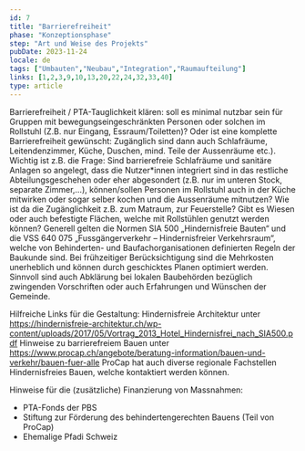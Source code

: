 ```yaml
---
id: 7
title: "Barrierefreiheit"
phase: "Konzeptionsphase"
step: "Art und Weise des Projekts"
pubDate: 2023-11-24
locale: de
tags: ["Umbauten","Neubau","Integration","Raumaufteilung"]
links: [1,2,3,9,10,13,20,22,24,32,33,40]
type: article
---
```


Barrierefreiheit / PTA-Tauglichkeit klären: soll es minimal nutzbar sein für Gruppen mit bewegungseingeschränkten Personen oder solchen im Rollstuhl (Z.B. nur Eingang, Essraum/Toiletten)? Oder ist eine komplette Barrierefreiheit gewünscht: Zugänglich sind dann auch Schlafräume, Leitendenzimmer, Küche, Duschen, mind. Teile der Aussenräume etc.). Wichtig ist z.B. die Frage: Sind barrierefreie Schlafräume und sanitäre Anlagen so angelegt, dass die Nutzer*innen integriert sind in das restliche Abteilungsgeschehen oder eher abgesondert (z.B. nur im unteren Stock, separate Zimmer,…), können/sollen Personen im Rollstuhl auch in der Küche mitwirken oder sogar selber kochen und die Aussenräume mitnutzen? Wie ist da die Zugänglichkeit z.B. zum Matraum, zur Feuerstelle? Gibt es Wiesen oder auch befestigte Flächen, welche mit Rollstühlen genutzt werden können?
Generell gelten die Normen SIA 500 „Hindernisfreie Bauten“ und die VSS 640 075 „Fussgängerverkehr – Hindernisfreier Verkehrsraum“, welche von Behinderten- und Baufachorganisationen definierten Regeln der Baukunde sind. Bei frühzeitiger Berücksichtigung sind die Mehrkosten unerheblich und können durch geschicktes Planen optimiert werden. Sinnvoll sind auch Abklärung bei lokalen Baubehörden bezüglich zwingenden Vorschriften oder auch Erfahrungen und Wünschen der Gemeinde.

Hilfreiche Links für die Gestaltung:
Hindernisfreie Architektur unter https://hindernisfreie-architektur.ch/wp-content/uploads/2017/05/Vortrag_2013_Hotel_Hindernisfrei_nach_SIA500.pdf
Hinweise zu barrierefreiem Bauen unter https://www.procap.ch/angebote/beratung-information/bauen-und-verkehr/bauen-fuer-alle
ProCap hat auch diverse regionale Fachstellen Hindernisfreies Bauen, welche kontaktiert werden können.
 
Hinweise für die (zusätzliche) Finanzierung von Massnahmen:
- PTA-Fonds der PBS
- Stiftung zur Förderung des behindertengerechten Bauens (Teil von ProCap)
- Ehemalige Pfadi Schweiz
